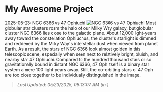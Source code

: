 # My Awesome Project

<!-- APOD Start -->
2025-05-23: NGC 6366 vs 47 Ophiuchi
![NGC 6366 vs 47 Ophiuchi](https://apod.nasa.gov/apod/image/2505/NGC6366_1024.jpg)
Most globular star clusters roam the halo of our Milky Way galaxy, but globular cluster NGC 6366 lies close to the galactic plane. About 12,000 light-years away toward the constellation Ophiuchus, the cluster's starlight is dimmed and reddened by the Milky Way's interstellar dust when viewed from planet Earth. As a result, the stars of NGC 6366 look almost golden in this telescopic scene, especially when seen next to relatively bright, bluish, and nearby star 47 Ophiuchi. Compared to the hundred thousand stars or so gravitationally bound in distant NGC 6366, 47 Oph itself is a binary star system  a mere 100 light-years away. Still, the co-orbiting stars of 47 Oph are too close together to be individually distinguished in the image.
> _Last Updated: 05/23/2025, 08:13:07 AM (in )_
<!-- APOD End -->
